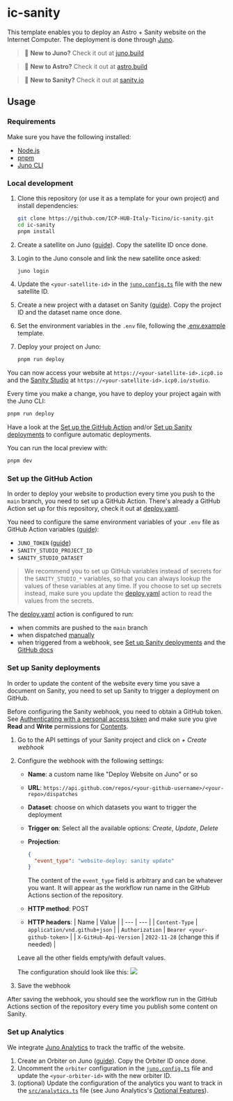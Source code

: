 # ic-sanity

This template enables you to deploy an Astro + Sanity website on the Internet Computer. The deployment is done through [Juno](https://juno.build/).

> 🌟 **New to Juno?** Check it out at [juno.build](https://juno.build/)

> 🚀 **New to Astro?** Check it out at [astro.build](https://astro.build/)

> 🎯 **New to Sanity?** Check it out at [sanity.io](https://sanity.io/)

## Usage

### Requirements

Make sure you have the following installed:

- [Node.js](https://nodejs.org/en/download/)
- [pnpm](https://pnpm.io/)
- [Juno CLI](https://juno.build/docs/miscellaneous/cli)

### Local development

1. Clone this repository (or use it as a template for your own project) and install dependencies:

   ```bash
   git clone https://github.com/ICP-HUB-Italy-Ticino/ic-sanity.git
   cd ic-sanity
   pnpm install
   ```

2. Create a satellite on Juno ([guide](https://juno.build/docs/create-a-satellite)). Copy the satellite ID once done.
3. Login to the Juno console and link the new satellite once asked:

   ```bash
   juno login
   ```

4. Update the `<your-satellite-id>` in the [`juno.config.ts`](./juno.config.ts) file with the new satellite ID.
5. Create a new project with a dataset on Sanity ([guide](https://www.sanity.io/docs/getting-started-with-sanity)). Copy the project ID and the dataset name once done.
6. Set the environment variables in the `.env` file, following the [.env.example](./.env.example) template.
7. Deploy your project on Juno:
   ```bash
   pnpm run deploy
   ```

You can now access your website at `https://<your-satellite-id>.icp0.io` and the [Sanity Studio](https://www.sanity.io/studio) at `https://<your-satellite-id>.icp0.io/studio`.

Every time you make a change, you have to deploy your project again with the Juno CLI:

```bash
pnpm run deploy
```

Have a look at the [Set up the GitHub Action](#set-up-the-github-action) and/or [Set up Sanity deployments](#set-up-sanity-deployments) to configure automatic deployments.

You can run the local preview with:

```bash
pnpm dev
```

### Set up the GitHub Action

In order to deploy your website to production every time you push to the `main` branch, you need to set up a GitHub Action. There's already a GitHub Action set up for this repository, check it out at [deploy.yaml](./.github/workflows/deploy.yaml).

You need to configure the same environment variables of your `.env` file as GitHub Action variables ([guide](https://docs.github.com/en/actions/writing-workflows/choosing-what-your-workflow-does/store-information-in-variables)):

- `JUNO_TOKEN` ([guide](https://juno.build/docs/guides/github-actions))
- `SANITY_STUDIO_PROJECT_ID`
- `SANITY_STUDIO_DATASET`

> We recommend you to set up GitHub variables instead of secrets for the `SANITY_STUDIO_*` variables, so that you can always lookup the values of these variables at any time. If you choose to set up secrets instead, make sure you update the [deploy.yaml](./.github/workflows/deploy.yaml) action to read the values from the secrets.

The [deploy.yaml](./.github/workflows/deploy.yaml) action is configured to run:

- when commits are pushed to the `main` branch
- when dispatched [manually](https://docs.github.com/en/actions/managing-workflow-runs-and-deployments/managing-workflow-runs/manually-running-a-workflow)
- when triggered from a webhook, see [Set up Sanity deployments](#set-up-sanity-deployments) and the [GitHub docs](https://docs.github.com/en/actions/writing-workflows/choosing-when-your-workflow-runs/events-that-trigger-workflows#repository_dispatch)

### Set up Sanity deployments

In order to update the content of the website every time you save a document on Sanity, you need to set up Sanity to trigger a deployment on GitHub.

Before configuring the Sanity webhook, you need to obtain a GitHub token. See [Authenticating with a personal access token](https://docs.github.com/en/rest/authentication/authenticating-to-the-rest-api?apiVersion=2022-11-28#authenticating-with-a-personal-access-token) and make sure you give **Read** and **Write** permissions for [Contents](https://docs.github.com/en/rest/authentication/permissions-required-for-fine-grained-personal-access-tokens?apiVersion=2022-11-28#repository-permissions-for-contents).

1. Go to the API settings of your Sanity project and click on _+ Create webhook_
2. Configure the webhook with the following settings:

   - **Name**: a custom name like "Deploy Website on Juno" or so
   - **URL**: `https://api.github.com/repos/<your-github-username>/<your-repo>/dispatches`
   - **Dataset**: choose on which datasets you want to trigger the deployment
   - **Trigger on**: Select all the available options: _Create_, _Update_, _Delete_
   - **Projection**:

     ```json
     {
       "event_type": "website-deploy: sanity update"
     }
     ```

     The content of the `event_type` field is arbitrary and can be whatever you want. It will appear as the workflow run name in the GitHub Actions section of the repository.

   - **HTTP method**: POST
   - **HTTP headers**:
     | Name | Value |
     | --- | --- |
     | `Content-Type` | `application/vnd.github+json` |
     | `Authorization` | `Bearer <your-github-token>` |
     | `X-GitHub-Api-Version` | `2022-11-28` (change this if needed) |

   Leave all the other fields empty/with default values.

   The configuration should look like this:
   ![](./docs/sanity-webhook-config.png)

3. Save the webhook

After saving the webhook, you should see the workflow run in the GitHub Actions section of the repository every time you publish some content on Sanity.

### Set up Analytics

We integrate [Juno Analytics](https://juno.build/docs/build/analytics) to track the traffic of the website.

1. Create an Orbiter on Juno ([guide](https://juno.build/docs/build/analytics/setup#getting-started)). Copy the Orbiter ID once done.
2. Uncomment the `orbiter` configuration in the [`juno.config.ts`](./juno.config.ts) file and update the `<your-orbiter-id>` with the new orbiter ID.
3. (optional) Update the configuration of the analytics you want to track in the [`src/analytics.ts`](./src/analytics.ts) file (see Juno Analytics's [Optional Features](https://juno.build/docs/build/analytics/setup#optional-features)).
